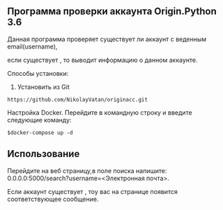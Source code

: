 ## Программа проверки аккаунта Origin.Python 3.6
Данная программа проверяет существует ли аккаунт с веденным email(username),


если существует , то выводит информацию о данном аккаунте.


Способы установки:


1. Установить из Git

 ```https://github.com/NikolayVatan/originacc.git```

Настройка Docker.
Перейдите в командную строку и введите следующие команду:

 ```$docker-compose up -d```


## Использование

Перейдите на веб страницу,в поле поиска напишите: 0.0.0.0:5000/search?username=<Электронная почта>.

Если аккаунт существует , тоу вас на странице появится соответствующее сообщение.
